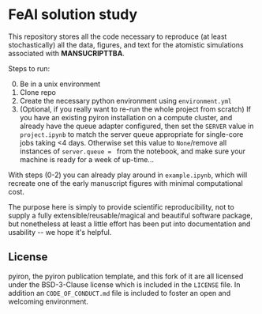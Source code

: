# FeAl solution study

This repository stores all the code necessary to reproduce (at least stochastically) all the data, figures, and text for the atomistic simulations associated with **MANSUCRIPTTBA**.

Steps to run:

0. Be in a unix environment
1. Clone repo
2. Create the necessary python environment using `environment.yml`
3. (Optional, if you really want to re-run the whole project from scratch) If you have an existing pyiron installation on a compute cluster, and already have the queue adapter configured, then set the `SERVER` value in `project.ipynb` to match the server queue appropriate for single-core jobs taking <4 days. Otherwise set this value to `None`/remove all instances of `server.queue = ` from the notebook, and make sure your machine is ready for a week of up-time...

With steps (0-2) you can already play around in `example.ipynb`, which will recreate one of the early manuscript figures with minimal computational cost.

The purpose here is simply to provide scientific reproducibility, not to supply a fully extensible/reusable/magical and beautiful software package, but nonetheless at least a little effort has been put into documentation and usability -- we hope it's helpful.

## License
pyiron, the pyiron publication template, and this fork of it are all licensed under the BSD-3-Clause license which is included in the `LICENSE` file. 
In addition an `CODE_OF_CONDUCT.md` file is included to foster an open and welcoming environment.
